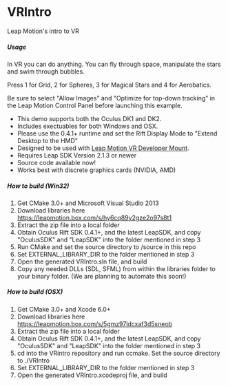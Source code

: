 VRIntro
=======

Leap Motion's intro to VR

##### Usage

In VR you can do anything.  You can fly through space, manipulate the stars and swim through bubbles.

Press 1 for Grid, 2 for Spheres, 3 for Magical Stars and 4 for Aerobatics.

Be sure to select "Allow Images" and "Optimize for top-down tracking" in the Leap Motion Control Panel before launching this example.

* This demo supports both the Oculus DK1 and DK2.
* Includes exectuables for both Windows and OSX.
* Please use the 0.4.1+ runtime and set the Rift Display Mode to "Extend Desktop to the HMD"
* Designed to be used with [Leap Motion VR Developer Mount](https://developer.leapmotion.com/vr).
* Requires Leap SDK Version 2.1.3 or newer
* Source code available now!
* Works best with discrete graphics cards (NVIDIA, AMD)

##### How to build (Win32)

1. Get CMake 3.0+ and Microsoft Visual Studio 2013
2. Download libraries here https://leapmotion.box.com/s/hy6cq89y2gze2o97s8t1
3. Extract the zip file into a local folder
4. Obtain Oculus Rift SDK 0.4.1+, and the latest LeapSDK, and copy "OculusSDK" and "LeapSDK" into the folder mentioned in step 3
5. Run CMake and set the source directory to /source in this repo
6. Set EXTERNAL_LIBRARY_DIR to the folder mentioned in step 3
7. Open the generated VRIntro.sln file, and build
8. Copy any needed DLLs (SDL, SFML) from within the libraries folder to your binary folder. (We are planning to automate this soon!)

##### How to build (OSX)

1. Get CMake 3.0+ and Xcode 6.0+
2. Download libraries here https://leapmotion.box.com/s/5gmz97ldcxaf3d5sneob
3. Extract the zip file into a local folder
4. Obtain Oculus Rift SDK 0.4.1+, and the latest LeapSDK, and copy "OculusSDK" and "LeapSDK" into the folder mentioned in step 3
5. cd into the VRintro repository and run ccmake. Set the source directory to ./VRIntro
6. Set EXTERNAL_LIBRARY_DIR to the folder mentioned in step 3
7. Open the generated VRIntro.xcodeproj file, and build
